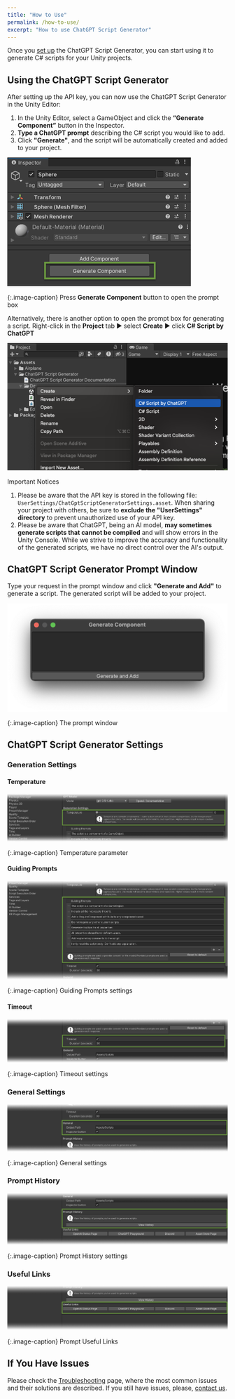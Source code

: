 ```yaml
---
title: "How to Use"
permalink: /how-to-use/
excerpt: "How to use ChatGPT Script Generator"
---
```


Once you [set up](/installation/) the ChatGPT Script Generator, you can start using it to generate C# scripts for your Unity projects.

## Using the ChatGPT Script Generator
After setting up the API key, you can now use the ChatGPT Script Generator in the Unity Editor:
1. In the Unity Editor, select a GameObject and click the **“Generate Component”** button in
the Inspector.
1. **Type a ChatGPT prompt** describing the C# script you would like to add.
1. Click **"Generate"**, and the script will be automatically created and added to your project.

![API Key on the OpenAI website](../assets/images/manual_images/sg-generate-component-button.png)

{:.image-caption}
Press **Generate Component** button to open the prompt box

Alternatively, there is another option to open the prompt box for generating a script. Right-click in the **Project** tab ▶︎ select **Create** ▶︎ click **C# Script by ChatGPT**

![](../assets/images/manual_images/sg-create-c-sharp-script.png)

Important Notices
1. Please be aware that the API key is stored in the following file: `UserSettings/ChatGptScriptGeneratorSettings.asset`. When sharing your project with others, be sure to **exclude the "UserSettings" directory** to prevent unauthorized use of your API key.
1. Please be aware that ChatGPT, being an AI model, **may sometimes generate scripts that cannot be compiled** and will show errors in the Unity Console. While we strive to improve the accuracy and functionality of the generated scripts, we have no direct control over the AI's output.


## ChatGPT Script Generator Prompt Window

Type your request in the prompt window and click **"Generate and Add"** to generate a script. The generated script will be added to your project.

![The prompt window](../assets/images/manual_images/sg-prompt-window-empty.png)

{:.image-caption}
The prompt window

## ChatGPT Script Generator Settings

### Generation Settings

#### Temperature

![API Key on the OpenAI website](../assets/images/manual_images/sg-project-settings-temperature.png)

{:.image-caption}
Temperature parameter

#### Guiding Prompts

![API Key on the OpenAI website](../assets/images/manual_images/sg-project-settings-guiding-prompts.png)

{:.image-caption}
Guiding Prompts settings

#### Timeout

![API Key on the OpenAI website](../assets/images/manual_images/sg-project-settings-timeout.png)

{:.image-caption}
Timeout settings

### General Settings

![API Key on the OpenAI website](../assets/images/manual_images/sg-project-settings-general-settings.png)

{:.image-caption}
General settings

### Prompt History

![API Key on the OpenAI website](../assets/images/manual_images/sg-project-settings-prompt-history.png)

{:.image-caption}
Prompt History settings

### Useful Links

![API Key on the OpenAI website](../assets/images/manual_images/sg-project-settings-useful-links.png)

{:.image-caption}
Prompt Useful Links


## If You Have Issues
Please check the [Troubleshooting](/troubleshooting/) page, where the most common issues and their solutions are described. If you still have issues, please, [contact us](/contact-details/).

